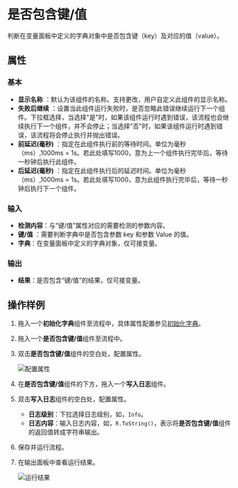 # 是否包含键/值

判断在变量面板中定义的字典对象中是否包含键（key）及对应的值（value）。

## 属性

### 基本

- **显示名称** ：默认为该组件的名称。支持更改，用户自定义此组件的显示名称。
- **失败后继续** ：设置当此组件运行失败时，是否忽略此错误继续运行下一个组件。下拉框选择，当选择"是"时，如果该组件运行时遇到错误，该流程也会继续执行下一个组件，并不会停止；当选择"否"时，如果该组件运行时遇到错误，该流程将会停止执行并抛出错误。
- **前延迟(毫秒)** ：指定在此组件执行前的等待时间。单位为毫秒（ms）,1000ms = 1s。若此处填写1000，意为上一个组件执行完毕后，等待一秒钟后执行此组件。
- **后延迟(毫秒)** ：指定在此组件执行后的延迟时间。单位为毫秒（ms）,1000ms = 1s。若此处填写1000，意为此组件执行完毕后，等待一秒钟后执行下一个组件。

### 输入

- **检测内容**：与“键/值”属性对应的需要检测的参数内容。
- **键/值** ：需要判断字典中是否包含参数 key 和参数 Value 的值。
- **字典**：在变量面板中定义的字典对象，仅可接变量。

### 输出

- **结果**：是否包含“键/值”的结果，仅可接变量。

## 操作样例

1. 拖入一个**初始化字典**组件至流程中，具体属性配置参见[初始化字典](CodeExecuter/../InitializeDictionaryActivity.md)。
2. 拖入一个**是否包含键/值**组件至流程中。
3. 双击**是否包含键/值**组件的空白处，配置属性。

   ![配置属性](https://docimages.blob.core.chinacloudapi.cn/images/Activities/containtskeyvalue20210111.png)

4. 在**是否包含键/值**组件的下方，拖入一个**写入日志**组件。
5. 双击**写入日志**组件的空白处，配置属性。

   - **日志级别**：下拉选择日志级别，如，`Info`。
   - **日志内容**：输入日志内容，如，`R.ToString()`，表示将**是否包含键/值**组件的返回值转成字符串输出。

6. 保存并运行流程。
7. 在输出面板中查看运行结果。

   ![运行结果](https://docimages.blob.core.chinacloudapi.cn/images/Activities/containtskeyvalueresult20210111.png)